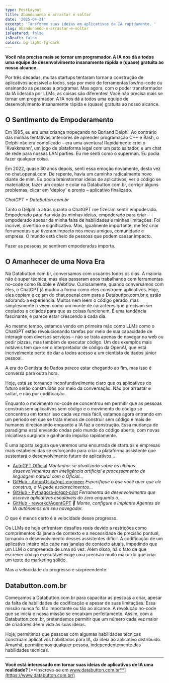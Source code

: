 ```yaml
---
type: PostLayout
title: Abandonando o arrastar e soltar
date: '2025-04-21'
excerpt: 'Tansforme suas ideias em aplicativos de IA rapidamente. '
slug: Abandonando-o-arrastar-e-soltar
isFeatured: false
isDraft: false
colors: bg-light-fg-dark
---
```

**Você não precisa mais se tornar um programador. A IA nos dá a todos uma equipe de desenvolvimento insanamente rápida e (quase) gratuita ao nosso alcance.**

Por três décadas, muitas startups tentaram tornar a construção de aplicativos acessível a todos, seja por meio de ferramentas low/no-code ou ensinando as pessoas a programar. Mas agora, com o poder transformador da IA liderada por LLMs, as coisas são diferentes! Você não precisa mais se tornar um programador. A IA nos dá a todos uma equipe de desenvolvimento insanamente rápida e (quase) gratuita ao nosso alcance.

## O Sentimento de Empoderamento

Em 1995, eu era uma criança tropeçando no Borland Delphi. Ao contrário das minhas tentativas anteriores de aprender programação C++ e Bash, o Delphi não era complicado – era uma aventura! Rapidamente criei o 'Kvakkmann', um jogo de plataforma legal com um pato saltador, e um chat de rede para nossas LAN parties. Eu me senti como o superman. Eu podia fazer qualquer coisa.

Em 2022, quase 30 anos depois, senti essa emoção novamente, desta vez no chat.openai.com. De repente, havia um caminho radicalmente novo diante de mim. Eu podia brainstormar ideias de aplicativos, ver o código se materializar, fazer um copiar e colar na Databutton.com.br, corrigir alguns problemas, clicar em 'deploy' e pronto – aplicativo finalizado.

*ChatGPT + Databutton.com.br*

Tanto o Delphi lá atrás quanto o ChatGPT me fizeram sentir empoderado. Empoderado para dar vida às minhas ideias, empoderado para criar – empoderado apesar da minha falta de habilidades e minhas limitações. Foi incrível, divertido e significativo. Mas, igualmente importante, me fez criar ferramentas que tiveram impacto nos meus amigos, comunidade e empresa. O mundo está cheio de pessoas que podem causar impacto.

Fazer as pessoas se sentirem empoderadas importa.

## O Amanhecer de uma Nova Era

Na Databutton.com.br, conversamos com usuários todos os dias. A maioria não é super técnica; mas eles passaram anos trabalhando com ferramentas no-code como Bubble e Webflow. Curiosamente, quando conversamos com eles, o ChatGPT já mudou a forma como eles constroem aplicativos. Hoje, eles copiam e colam do chat.openai.com para a Databutton.com.br e estão adorando a experiência. Muitos nem leem o código gerado, mas simplesmente o veem como um monte de caracteres que precisam ser copiados e colados para que as coisas funcionem. É uma tendência fascinante, e parece estar crescendo a cada dia.

Ao mesmo tempo, estamos vendo em primeira mão como LLMs como o ChatGPT estão revolucionando tarefas por meio de sua capacidade de interagir com diversos serviços – não se trata apenas de navegar na web ou pedir pizzas, mas também de executar código. Um dos exemplos mais notáveis ​​tem que ser o interpretador de código da OpenAI, que está incrivelmente perto de dar a todos acesso a um cientista de dados júnior pessoal.

A era do Cientista de Dados parece estar chegando ao fim, mas isso é conversa para outra hora.

Hoje, está se tornando inconfundivelmente claro que os aplicativos do futuro serão construídos por meio da conversação. Não por arrastar e soltar, e não por codificação.

Enquanto o movimento no-code se concentrou em permitir que as pessoas construíssem aplicativos sem código e o movimento do código se concentrou em tornar isso cada vez mais fácil, estamos agora entrando em um período em que se trata menos de construir sem código e mais de humanos direcionando enquanto a IA faz a construção. Essa mudança de paradigma está enviando ondas pelo mundo do código aberto, com novas iniciativas surgindo e ganhando impulso rapidamente.

É uma aposta segura que veremos uma enxurrada de startups e empresas mais estabelecidas se esforçando para criar a plataforma assistente que sustentará o desenvolvimento futuro de aplicativos…

*   [AutoGPT Official](https://autogpt.net/)
    *Mantenha-se atualizado sobre os últimos desenvolvimentos em inteligência artificial e processamento de linguagem natural com o Oficial…*
*   [GitHub - AntonOsika/gpt-engineer](https://github.com/AntonOsika/gpt-engineer)
    *Especifique o que você quer que ele construa, a IA pede esclarecimentos…*
*   [GitHub - Pythagora-io/gpt-pilot](https://github.com/Pythagora-io/gpt-pilot)
    *Ferramenta de desenvolvimento que escreve aplicativos escaláveis ​​do zero enquanto o…*
*   [GitHub - reworkd/AgentGPT](https://github.com/reworkd/AgentGPT)
    *🤖 Monte, configure e implante Agentes de IA autônomos em seu navegador.*

O que é menos certo é a velocidade desse progresso.

Os LLMs de hoje enfrentam desafios reais devido a restrições como comprimentos da janela de contexto e a necessidade de precisão pontual, tornando o desenvolvimento desses assistentes difícil. A codificação de um aplicativo inteiro não cabe nas janelas de contexto atuais, impedindo que um LLM o compreenda de uma só vez. Além disso, há o fato de que escrever código executável exige uma precisão muito maior do que criar um texto de marketing sólido.

Mas a velocidade do progresso é surpreendente.

## Databutton.com.br

Começamos a Databutton.com.br para capacitar as pessoas a criar, apesar da falta de habilidades de codificação e apesar de suas limitações. Essa missão nunca foi tão importante ou tão ao alcance. A revolução no-code que se inicia e nossa missão se encaixam perfeitamente. Assim, com a Databutton.com.br, pretendemos permitir que um número cada vez maior de criadores dêem vida às suas ideias.

Hoje, permitimos que pessoas com algumas habilidades técnicas construam aplicativos habilitados para IA, da ideia ao aplicativo distribuído. Amanhã, permitiremos qualquer pessoa, independentemente das habilidades técnicas.

***

**Você está interessado em tornar suas ideias de aplicativos de IA uma realidade?** [**Inscreva-se em www.databutton.com.br**](https://www.databutton.com.br/)
